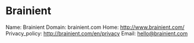 
# Brainient

Name: Brainient
Domain: brainient.com
Home: http://www.brainient.com/
Privacy_policy: http://brainient.com/en/privacy
Email: hello@brainient.com
